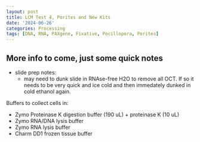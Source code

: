 ```yaml
---
layout: post
title: LCM Test 4, Porites and New Kits
date: '2024-06-26'
categories: Processing
tags: [DNA, RNA, PAXgene, Fixative, Pocillopora, Porites]
---
```


## More info to come, just some quick notes

- slide prep notes:
  - may need to dunk slide in RNAse-free H2O to remove all OCT. If so it needs to be very quick and ice cold and then immedately dunked in cold ethanol again.

Buffers to collect cells in:

- Zymo Proteinase K digestion buffer (190 uL) + proteinase K (10 uL)
- Zymo RNA/DNA lysis buffer
- Zymo RNA lysis buffer
- Charm DD1 frozen tissue buffer
